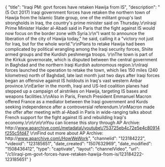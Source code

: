 {
    "title": "Iraqi PM: govt forces have retaken Hawija from IS",
    "description": "(5 Oct 2017) Iraqi government forces have retaken the northern town of Hawija from the Islamic State group, one of the militant group's last strongholds in Iraq, the country's prime minister said on Thursday.\r\nIraqi Prime Minister Haider al-Abadi said in Paris that the fight against IS would now focus on the border zone with Syria.\r\n\"I want to announce the liberation of the city of Hawija today,\" he said, calling it a \"victory not just for Iraq, but for the whole world.\"\r\nPlans to retake Hawija had been complicated by political wrangling among the Iraqi security forces, Shiite armed groups and the Kurdish peshmerga troops. \r\nThe town is part of the Kirkuk governorate, which is disputed between the central government in Baghdad and the northern Iraqi Kurdish autonomous region.\r\nIraqi forces launched the operation to retake the town, which lies 150 miles (240 kilometres) north of Baghdad, late last month just two days after Iraqi forces began an offensive against IS holdouts in Iraq's vast western Anbar province.\r\nEarlier in the month, Iraqi and US-led coalition planes had stepped up a campaign of airstrikes on Hawija, targeting IS bases and weapons facilities.\r\nAlso in Paris, French President Emmanuel Macron offered France as a mediator between the Iraqi government and Kurds seeking independence after a controversial referendum.\r\nMacron made the offer after meeting with al-Abadi in Paris in wide-ranging talks about French support for the fight against IS and rebuilding Iraqi's economy.\r\n\r\n\r\nYou can license this story through AP Archive: http:\/\/www.aparchive.com\/metadata\/youtube\/753725eb4c72e5e4c80914f255c5fd47 \r\nFind out more about AP Archive: http:\/\/www.aparchive.com\/HowWeWork",
    "channelid": "123184222",
    "videoid": "123185651",
    "date_created": "1507632969",
    "date_modified": "1508436412",
    "type": "captivate",
    "layout": "channelVideo",
    "url": "\/c1\/iraqi-pm-govt-forces-have-retaken-hawija-from-is\/123184222-123185651"
}